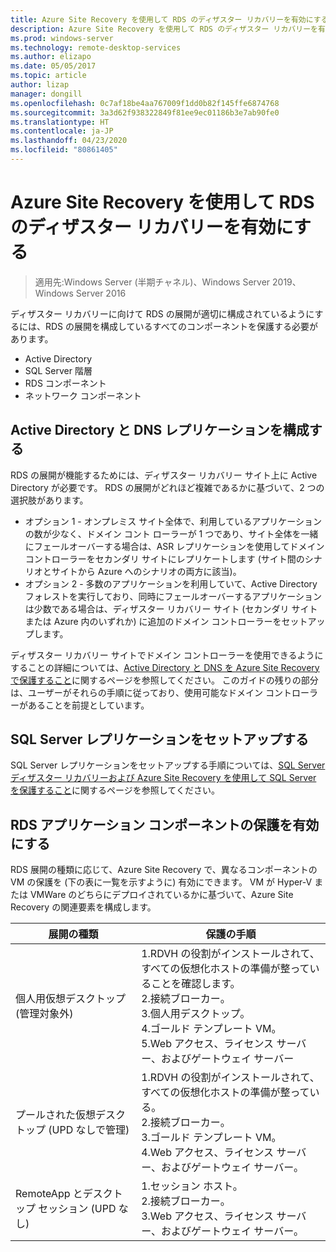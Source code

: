 ```yaml
---
title: Azure Site Recovery を使用して RDS のディザスター リカバリーを有効にする
description: Azure Site Recovery を使用して RDS のディザスター リカバリーを有効にする方法について説明します。
ms.prod: windows-server
ms.technology: remote-desktop-services
ms.author: elizapo
ms.date: 05/05/2017
ms.topic: article
author: lizap
manager: dongill
ms.openlocfilehash: 0c7af18be4aa767009f1dd0b82f145ffe6874768
ms.sourcegitcommit: 3a3d62f938322849f81ee9ec01186b3e7ab90fe0
ms.translationtype: HT
ms.contentlocale: ja-JP
ms.lasthandoff: 04/23/2020
ms.locfileid: "80861405"
---
```

# <a name="enable-disaster-recovery-of-rds-using-azure-site-recovery"></a>Azure Site Recovery を使用して RDS のディザスター リカバリーを有効にする

>適用先:Windows Server (半期チャネル)、Windows Server 2019、Windows Server 2016

ディザスター リカバリーに向けて RDS の展開が適切に構成されているようにするには、RDS の展開を構成しているすべてのコンポーネントを保護する必要があります。

- Active Directory
- SQL Server 階層
- RDS コンポーネント
- ネットワーク コンポーネント

## <a name="configure-active-directory-and-dns-replication"></a>Active Directory と DNS レプリケーションを構成する

RDS の展開が機能するためには、ディザスター リカバリー サイト上に Active Directory が必要です。 RDS の展開がどれほど複雑であるかに基づいて、2 つの選択肢があります。

- オプション 1 - オンプレミス サイト全体で、利用しているアプリケーションの数が少なく、ドメイン コント ローラーが 1 つであり、サイト全体を一緒にフェールオーバーする場合は、ASR レプリケーションを使用してドメイン コントローラーをセカンダリ サイトにレプリケートします (サイト間のシナリオとサイトから Azure へのシナリオの両方に該当)。
- オプション 2 - 多数のアプリケーションを利用していて、Active Directory フォレストを実行しており、同時にフェールオーバーするアプリケーションは少数である場合は、ディザスター リカバリー サイト (セカンダリ サイトまたは Azure 内のいずれか) に追加のドメイン コントローラーをセットアップします。

ディザスター リカバリー サイトでドメイン コントローラーを使用できるようにすることの詳細については、[Active Directory と DNS を Azure Site Recovery で保護すること](/azure/site-recovery/site-recovery-active-directory)に関するページを参照してください。 このガイドの残りの部分は、ユーザーがそれらの手順に従っており、使用可能なドメイン コントローラーがあることを前提としています。

## <a name="set-up-sql-server-replication"></a>SQL Server レプリケーションをセットアップする

SQL Server レプリケーションをセットアップする手順については、[SQL Server ディザスター リカバリーおよび Azure Site Recovery を使用して SQL Server を保護すること](/azure/site-recovery/site-recovery-sql)に関するページを参照してください。

## <a name="enable-protection-for-the-rds-application-components"></a>RDS アプリケーション コンポーネントの保護を有効にする

RDS 展開の種類に応じて、Azure Site Recovery で、異なるコンポーネントの VM の保護を (下の表に一覧を示すように) 有効にできます。 VM が Hyper-V または VMWare のどちらにデプロイされているかに基づいて、Azure Site Recovery の関連要素を構成します。


|               展開の種類                |                                                                                                     保護の手順                                                                                                     |
|----------------------------------------------|--------------------------------------------------------------------------------------------------------------------------------------------------------------------------------------------------------------------------|
|     個人用仮想デスクトップ (管理対象外)     | 1.RDVH の役割がインストールされて、すべての仮想化ホストの準備が整っていることを確認します。    </br>2.接続ブローカー。  </br>3.個人用デスクトップ。 </br>4.ゴールド テンプレート VM。 </br>5.Web アクセス、ライセンス サーバー、およびゲートウェイ サーバー |
| プールされた仮想デスクトップ (UPD なしで管理) |                    1.RDVH の役割がインストールされて、すべての仮想化ホストの準備が整っている。  </br>2.接続ブローカー。  </br>3.ゴールド テンプレート VM。 </br>4.Web アクセス、ライセンス サーバー、およびゲートウェイ サーバー。                    |
|   RemoteApp とデスクトップ セッション (UPD なし)   |                                                          1.セッション ホスト。  </br>2.接続ブローカー。 </br>3.Web アクセス、ライセンス サーバー、およびゲートウェイ サーバー。                                                           |

